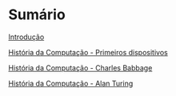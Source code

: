 # Sumário 
[Introdução](https://github.com/Marquezbertin/questionario/blob/mestre/Guia%20da%20Quest%C3%B5es/Capitulos/Exercicios%20resolvidos%20-%20Introdu%C3%A7%C3%A3o.md)


[História da Computação - Primeiros dispositivos](https://github.com/Marquezbertin/questionario/blob/mestre/Guia%20da%20Quest%C3%B5es/Capitulos/Hist%C3%B3ria%20da%20Computa%C3%A7%C3%A3o%20-%20Primeiros%20Dispositivos.md)


[História da Computação - Charles Babbage](https://github.com/Marquezbertin/questionario/blob/mestre/Guia%20da%20Quest%C3%B5es/Capitulos/Hist%C3%B3ria%20da%20Computa%C3%A7%C3%A3o%20-%20Charles%20Babbage.md)


[História da Computação - Alan Turing](https://github.com/Marquezbertin/questionario/blob/mestre/Guia%20da%20Quest%C3%B5es/Capitulos/Hist%C3%B3ria%20da%20computa%C3%A7%C3%A3o%20-%20Alan%20Turing.md)
